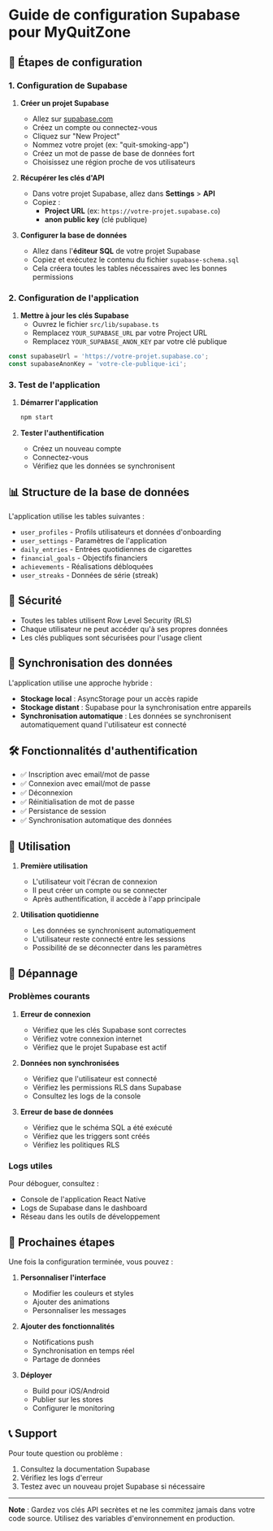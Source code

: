 # Guide de configuration Supabase pour MyQuitZone

## 🚀 Étapes de configuration

### 1. Configuration de Supabase

1. **Créer un projet Supabase**
   - Allez sur [supabase.com](https://supabase.com)
   - Créez un compte ou connectez-vous
   - Cliquez sur "New Project"
   - Nommez votre projet (ex: "quit-smoking-app")
   - Créez un mot de passe de base de données fort
   - Choisissez une région proche de vos utilisateurs

2. **Récupérer les clés d'API**
   - Dans votre projet Supabase, allez dans **Settings** > **API**
   - Copiez :
     - **Project URL** (ex: `https://votre-projet.supabase.co`)
     - **anon public key** (clé publique)

3. **Configurer la base de données**
   - Allez dans l'**éditeur SQL** de votre projet Supabase
   - Copiez et exécutez le contenu du fichier `supabase-schema.sql`
   - Cela créera toutes les tables nécessaires avec les bonnes permissions

### 2. Configuration de l'application

1. **Mettre à jour les clés Supabase**
   - Ouvrez le fichier `src/lib/supabase.ts`
   - Remplacez `YOUR_SUPABASE_URL` par votre Project URL
   - Remplacez `YOUR_SUPABASE_ANON_KEY` par votre clé publique

```typescript
const supabaseUrl = 'https://votre-projet.supabase.co';
const supabaseAnonKey = 'votre-cle-publique-ici';
```

### 3. Test de l'application

1. **Démarrer l'application**
   ```bash
   npm start
   ```

2. **Tester l'authentification**
   - Créez un nouveau compte
   - Connectez-vous
   - Vérifiez que les données se synchronisent

## 📊 Structure de la base de données

L'application utilise les tables suivantes :

- `user_profiles` - Profils utilisateurs et données d'onboarding
- `user_settings` - Paramètres de l'application
- `daily_entries` - Entrées quotidiennes de cigarettes
- `financial_goals` - Objectifs financiers
- `achievements` - Réalisations débloquées
- `user_streaks` - Données de série (streak)

## 🔐 Sécurité

- Toutes les tables utilisent Row Level Security (RLS)
- Chaque utilisateur ne peut accéder qu'à ses propres données
- Les clés publiques sont sécurisées pour l'usage client

## 🔄 Synchronisation des données

L'application utilise une approche hybride :
- **Stockage local** : AsyncStorage pour un accès rapide
- **Stockage distant** : Supabase pour la synchronisation entre appareils
- **Synchronisation automatique** : Les données se synchronisent automatiquement quand l'utilisateur est connecté

## 🛠️ Fonctionnalités d'authentification

- ✅ Inscription avec email/mot de passe
- ✅ Connexion avec email/mot de passe
- ✅ Déconnexion
- ✅ Réinitialisation de mot de passe
- ✅ Persistance de session
- ✅ Synchronisation automatique des données

## 📱 Utilisation

1. **Première utilisation**
   - L'utilisateur voit l'écran de connexion
   - Il peut créer un compte ou se connecter
   - Après authentification, il accède à l'app principale

2. **Utilisation quotidienne**
   - Les données se synchronisent automatiquement
   - L'utilisateur reste connecté entre les sessions
   - Possibilité de se déconnecter dans les paramètres

## 🔧 Dépannage

### Problèmes courants

1. **Erreur de connexion**
   - Vérifiez que les clés Supabase sont correctes
   - Vérifiez votre connexion internet
   - Vérifiez que le projet Supabase est actif

2. **Données non synchronisées**
   - Vérifiez que l'utilisateur est connecté
   - Vérifiez les permissions RLS dans Supabase
   - Consultez les logs de la console

3. **Erreur de base de données**
   - Vérifiez que le schéma SQL a été exécuté
   - Vérifiez que les triggers sont créés
   - Vérifiez les politiques RLS

### Logs utiles

Pour déboguer, consultez :
- Console de l'application React Native
- Logs de Supabase dans le dashboard
- Réseau dans les outils de développement

## 🚀 Prochaines étapes

Une fois la configuration terminée, vous pouvez :

1. **Personnaliser l'interface**
   - Modifier les couleurs et styles
   - Ajouter des animations
   - Personnaliser les messages

2. **Ajouter des fonctionnalités**
   - Notifications push
   - Synchronisation en temps réel
   - Partage de données

3. **Déployer**
   - Build pour iOS/Android
   - Publier sur les stores
   - Configurer le monitoring

## 📞 Support

Pour toute question ou problème :
1. Consultez la documentation Supabase
2. Vérifiez les logs d'erreur
3. Testez avec un nouveau projet Supabase si nécessaire

---

**Note** : Gardez vos clés API secrètes et ne les commitez jamais dans votre code source. Utilisez des variables d'environnement en production.
